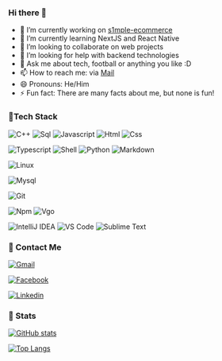 ### Hi there 👋

<!--
**strayByte2022/strayByte2022** is a ✨ _special_ ✨ repository because its `README.md` (this file) appears on your GitHub profile.

Here are some ideas to get you started:
-->
- 🔭 I’m currently working on [s1mple-ecommerce](https://github.com/strayByte2022/s1mple-ecommerce)
- 🌱 I’m currently learning NextJS and React Native
- 👯 I’m looking to collaborate on web projects
- 🤔 I’m looking for help with backend technologies
- 💬 Ask me about tech, football or anything you like :D 
- 📫 How to reach me: via [Mail](linh.vuonghong23@hcmut.edu.vn)
- 😄 Pronouns: He/Him
- ⚡ Fun fact: There are many facts about me, but none is fun! 


### 🔨Tech Stack

![C++](https://img.shields.io/badge/C++-00599C?style=flat-square&logo=C%2B%2B&logoColor=white)
![Sql](http://img.shields.io/badge/-Sql-00758f?style=flat-square&logo=Mysql&logoColor=white)
![Javascript](http://img.shields.io/badge/-Javascript-fcd400?style=flat-square&logo=javascript&logoColor=black)
![Html](http://img.shields.io/badge/-Html-e24c27?style=flat-square&logo=html5&logoColor=white)
![Css](http://img.shields.io/badge/-Css-2a65f1?style=flat-square&logo=css3&logoColor=white)

![Typescript](http://img.shields.io/badge/-Typescript-3178c6?style=flat-square&logo=typescript&logoColor=white)
![Shell](http://img.shields.io/badge/-Shell-c9c9c9?style=flat-square&logo=gnu-bash&logoColor=black)
![Python](http://img.shields.io/badge/-Python-346e9e?style=flat-square&logo=python&logoColor=white)
![Markdown](http://img.shields.io/badge/-Markdown-white?style=flat-square&logo=markdown&logoColor=black)

![Linux](http://img.shields.io/badge/-Linux-fad134?style=flat-square&logo=linux&logoColor=black)

![Mysql](http://img.shields.io/badge/-Mysql-white?style=flat-square&logo=mysql)

![Git](http://img.shields.io/badge/-Git-white?style=flat-square&logo=git)

![Npm](http://img.shields.io/badge/-Npm-white?style=flat-square&logo=npm&logoColor=white)
![Vgo](http://img.shields.io/badge/-Vgo-white?style=flat-square&logo=go)

![IntelliJ IDEA](http://img.shields.io/badge/-IntelliJ%20IDEA-black?style=flat-square&logo=intellijidea&logoColor=white)
![VS Code](http://img.shields.io/badge/-VS%20Code-black?style=flat-square&logo=visualstudiocode&logoColor=3aa7f2)
![Sublime Text](http://img.shields.io/badge/-Sublime%20Text-484848?style=flat-square&logo=sublimetext)

### 💬 Contact Me

[![Gmail](https://img.shields.io/badge/Gmail-D14836?style=for-the-badge&logo=gmail&logoColor=white)](mailto:linh.vuonghong23@hcmut.edu.vn)

[![Facebook](https://img.shields.io/badge/Facebook-Connect-brightgreen?style=for-the-badge&labelColor=black&logo=facebook)](https://www.facebook.com/linh.vuonghong23/)

[![Linkedin](https://img.shields.io/badge/LinkedIn-0077B5?style=for-the-badge&logo=linkedin&logoColor=white)](https://www.linkedin.com/in/l1nhx-vuong/)

### 🚦 Stats

[![GitHub stats](https://github-readme-stats.vercel.app/api?username=strayByte2022)](https://github.com/anuraghazra/github-readme-stats)

[![Top Langs](https://github-readme-stats.vercel.app/api/top-langs/?username=strayByte2022)](https://github.com/anuraghazra/github-readme-stats)
